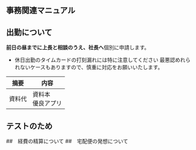 ## 事務関連マニュアル
## 出勤について
**前日の昼までに上長と相談のうえ、社長へ**個別に申請します。


- 休日出勤のタイムカードの打刻漏れには特に注意してください
最悪認めれられないケースもありますので、慎重に対応をお願いいたします。

|摘要 |内容
|--|--
|資料代 |資料本<br>優良アプリ

## テストのため
##　経費の精算について
##　宅配便の発想について